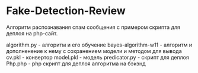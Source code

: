 # Fake-Detection-Review

Алгоритм распознавания спам сообщения с примером скрипта для деплоя на php-сайт.

algorithm.py - алгоритм и его обучение
bayes-algorithm-w11 - алгоритм и дополненение к нему с сохранением модели и методом для вывода
сv.pkl - конвертор
model.pkl - модель
predicator.py - скрипт для деплоя 
Php.php - php скрипт для деплоя алгоритма на бэкэнд